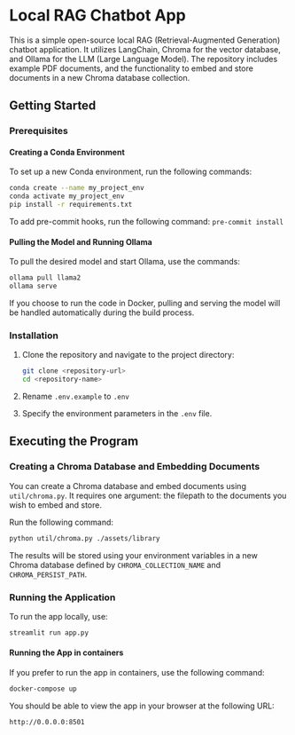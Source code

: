 # Local RAG Chatbot App

This is a simple open-source local RAG (Retrieval-Augmented Generation) chatbot application. It utilizes LangChain, Chroma for the vector database, and Ollama for the LLM (Large Language Model). The repository includes example PDF documents, and the functionality to embed and store documents in a new Chroma database collection. 

## Getting Started

### Prerequisites

#### Creating a Conda Environment

To set up a new Conda environment, run the following commands:

```zsh
conda create --name my_project_env
conda activate my_project_env
pip install -r requirements.txt
```
To add pre-commit hooks, run the following command:
`pre-commit install`

#### Pulling the Model and Running Ollama

To pull the desired model and start Ollama, use the commands:

```zsh
ollama pull llama2
ollama serve
```

If you choose to run the code in Docker, pulling and serving the model will be handled automatically during the build process.

### Installation

1. Clone the repository and navigate to the project directory:

   ```zsh
   git clone <repository-url>
   cd <repository-name>
   ```

2. Rename `.env.example` to  `.env`

3. Specify the environment parameters in the `.env` file.

## Executing the Program

### Creating a Chroma Database and Embedding Documents

You can create a Chroma database and embed documents using `util/chroma.py`. It requires one argument: the filepath to the documents you wish to embed and store.

Run the following command:

```zsh
python util/chroma.py ./assets/library
```

The results will be stored using your environment variables in a new Chroma database defined by `CHROMA_COLLECTION_NAME` and `CHROMA_PERSIST_PATH`.

### Running the Application

To run the app locally, use:

```zsh
streamlit run app.py
```

#### Running the App in containers

If you prefer to run the app in containers, use the following command:

```zsh
docker-compose up
```

You should be able to view the app in your browser at the following URL:

```
http://0.0.0.0:8501
```
